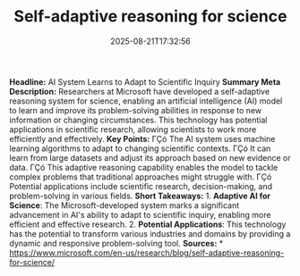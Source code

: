 ﻿---
title: "Self-adaptive reasoning for science"
date: "2025-08-21T17:32:56"
category: "Markets"
summary: ""
slug: "selfadaptive reasoning for science"
source_urls:
  - "https://www.microsoft.com/en-us/research/blog/self-adaptive-reasoning-for-science/"
seo:
  title: "Self-adaptive reasoning for science | Hash n Hedge"
  description: ""
  keywords: ["news", "markets", "brief"]
---
**Headline:** AI System Learns to Adapt to Scientific Inquiry  **Summary Meta Description:** Researchers at Microsoft have developed a self-adaptive reasoning system for science, enabling an artificial intelligence (AI) model to learn and improve its problem-solving abilities in response to new information or changing circumstances. This technology has potential applications in scientific research, allowing scientists to work more efficiently and effectively.  **Key Points:**  ΓÇó The AI system uses machine learning algorithms to adapt to changing scientific contexts. ΓÇó It can learn from large datasets and adjust its approach based on new evidence or data. ΓÇó This adaptive reasoning capability enables the model to tackle complex problems that traditional approaches might struggle with. ΓÇó Potential applications include scientific research, decision-making, and problem-solving in various fields.  **Short Takeaways:**  1. **Adaptive AI for Science**: The Microsoft-developed system marks a significant advancement in AI's ability to adapt to scientific inquiry, enabling more efficient and effective research. 2. **Potential Applications**: This technology has the potential to transform various industries and domains by providing a dynamic and responsive problem-solving tool.  **Sources:**  * https://www.microsoft.com/en-us/research/blog/self-adaptive-reasoning-for-science/ 
